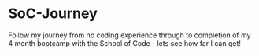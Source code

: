 # SoC-Journey
Follow my journey from no coding experience through to completion of my 4 month bootcamp with the School of Code - lets see how far I can get! 
